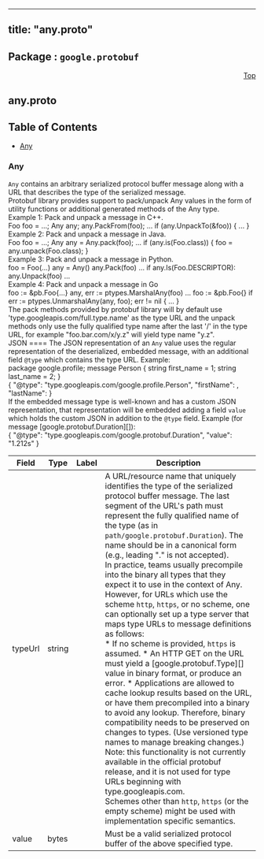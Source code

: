 
---
title: "any.proto"
---

## Package : `google.protobuf`



<a name="top"></a>

<a name="API Reference for any.proto"></a>
<p align="right"><a href="#top">Top</a></p>

## any.proto


## Table of Contents
  - [Any](#google.protobuf.Any)







<a name="google.protobuf.Any"></a>

### Any
`Any` contains an arbitrary serialized protocol buffer message along with a URL that describes the type of the serialized message.<br>Protobuf library provides support to pack/unpack Any values in the form of utility functions or additional generated methods of the Any type.<br>Example 1: Pack and unpack a message in C++.<br>    Foo foo = ...;     Any any;     any.PackFrom(foo);     ...     if (any.UnpackTo(&foo)) {       ...     }<br>Example 2: Pack and unpack a message in Java.<br>    Foo foo = ...;     Any any = Any.pack(foo);     ...     if (any.is(Foo.class)) {       foo = any.unpack(Foo.class);     }<br> Example 3: Pack and unpack a message in Python.<br>    foo = Foo(...)     any = Any()     any.Pack(foo)     ...     if any.Is(Foo.DESCRIPTOR):       any.Unpack(foo)       ...<br> Example 4: Pack and unpack a message in Go<br>     foo := &pb.Foo{...}      any, err := ptypes.MarshalAny(foo)      ...      foo := &pb.Foo{}      if err := ptypes.UnmarshalAny(any, foo); err != nil {        ...      }<br>The pack methods provided by protobuf library will by default use 'type.googleapis.com/full.type.name' as the type URL and the unpack methods only use the fully qualified type name after the last '/' in the type URL, for example "foo.bar.com/x/y.z" will yield type name "y.z".<br> JSON ==== The JSON representation of an `Any` value uses the regular representation of the deserialized, embedded message, with an additional field `@type` which contains the type URL. Example:<br>    package google.profile;     message Person {       string first_name = 1;       string last_name = 2;     }<br>    {       "@type": "type.googleapis.com/google.profile.Person",       "firstName": <string>,       "lastName": <string>     }<br>If the embedded message type is well-known and has a custom JSON representation, that representation will be embedded adding a field `value` which holds the custom JSON in addition to the `@type` field. Example (for message [google.protobuf.Duration][]):<br>    {       "@type": "type.googleapis.com/google.protobuf.Duration",       "value": "1.212s"     }


| Field | Type | Label | Description |
| ----- | ---- | ----- | ----------- |
| typeUrl | string |  | A URL/resource name that uniquely identifies the type of the serialized protocol buffer message. The last segment of the URL's path must represent the fully qualified name of the type (as in `path/google.protobuf.Duration`). The name should be in a canonical form (e.g., leading "." is not accepted).<br>In practice, teams usually precompile into the binary all types that they expect it to use in the context of Any. However, for URLs which use the scheme `http`, `https`, or no scheme, one can optionally set up a type server that maps type URLs to message definitions as follows:<br>* If no scheme is provided, `https` is assumed. * An HTTP GET on the URL must yield a [google.protobuf.Type][]   value in binary format, or produce an error. * Applications are allowed to cache lookup results based on the   URL, or have them precompiled into a binary to avoid any   lookup. Therefore, binary compatibility needs to be preserved   on changes to types. (Use versioned type names to manage   breaking changes.)<br>Note: this functionality is not currently available in the official protobuf release, and it is not used for type URLs beginning with type.googleapis.com.<br>Schemes other than `http`, `https` (or the empty scheme) might be used with implementation specific semantics. |
  | value | bytes |  | Must be a valid serialized protocol buffer of the above specified type. |
  




 <!-- end messages -->

 <!-- end enums -->

 <!-- end HasExtensions -->

 <!-- end services -->

